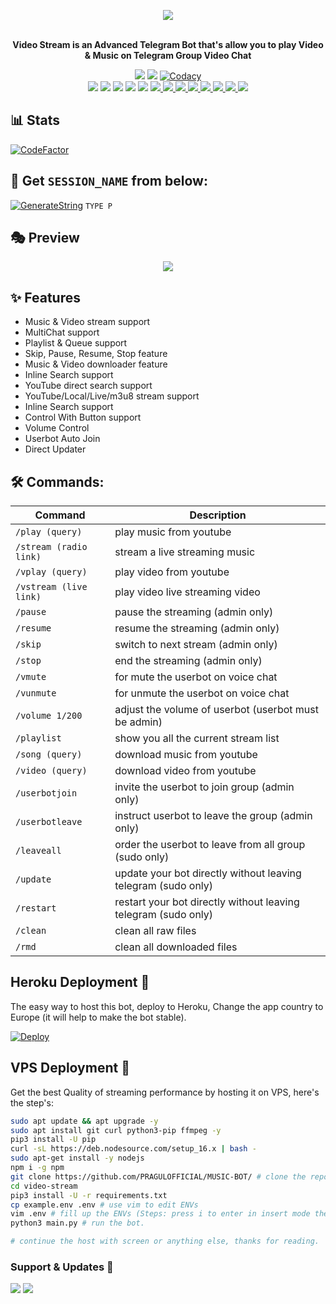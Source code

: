 <p align="center"><a href="https://t.me/PRAGUL_ROBOT"><img src="https://github.com/PRAGULOFFICIAL/MUSIC-BOT/blob/main/driver/Akshilogo.png"></a></p>
<p align="center">
    <br><b>Video Stream is an Advanced Telegram Bot that's allow you to play Video & Music on Telegram Group Video Chat</b><br>
</p>
<p align="center">
    <a href="https://www.python.org/" alt="made-with-python"> <img src="https://img.shields.io/badge/Made%20with-Python-black.svg?style=flat-square&logo=python&logoColor=blue&color=red" /></a>
    <a href="https://github.com/PRAGULOFFICIAL/MUSIC-BOT/graphs/commit-activity" alt="Maintenance"> <img src="https://img.shields.io/badge/Maintained%3F-yes-red.svg?style=flat-square" /></a>
    <a href="https://app.codacy.com/gh/PRAGULOFFICIAL/MUSIC-BOT/dashboard"> <img src="https://img.shields.io/codacy/grade/a723cb464d5a4d25be3152b5d71de82d?color=red&logo=codacy&style=flat-square" alt="Codacy" /></a><br>
    <a href="https://github.com/PRAGULOFFICIAL/MUSIC-BOT"> <img src="https://img.shields.io/github/repo-size/PRAGULOFFICIAL/MUSIC-BOT?color=red&logo=github&logoColor=blue&style=flat-square" /></a>
    <a href="https://github.com/PRAGULOFFICIAL/MUSIC-BOT/commits/main"> <img src="https://img.shields.io/github/last-commit/PRAGULOFFICIAL/MUSIC-BOT?color=red&logo=github&logoColor=blue&style=flat-square" /></a>
    <a href="https://github.com/PRAGULOFFICIAL/MUSIC-BOT/issues"> <img src="https://img.shields.io/github/issues/PRAGULOFFICIAL/MUSIC-BOT?color=red&logo=github&logoColor=blue&style=flat-square" /></a>
    <a href="https://github.com/PRAGULOFFICIAL/MUSIC-BOT/network/members"> <img src="https://img.shields.io/github/forks/PRAGULOFFICIAL/MUSIC-BOT?color=red&logo=github&logoColor=blue&style=flat-square" /></a>  
    <a href="https://github.com/PRAGULOFFICIAL/MUSIC-BOT/network/members"> <img src="https://img.shields.io/github/stars/PRAGULOFFICIAL/MUSIC-BOT?color=red&logo=github&logoColor=blue&style=flat-square" /></a>
    <a href="https://github.com/PRAGULOFFICIAL/MUSIC-BOT/graphs/contributors" alt="GitHub contributors"> <img src="https://img.shields.io/github/contributors/PRAGULOFFICIAL/MUSIC-BOT?style=flat&logo=github" /> </a>
    <a href="https://github.com/PRAGULOFFICIAL/MUSIC-BOT/pulls" alt="GitHub closed pull requests"> <img src="https://img.shields.io/github/issues-pr-closed-raw/PRAGULOFFICIAL/MUSIC-BOT?color=success" /> </a>
    <a href="https://github.com/PRAGULOFFICIAL/MUSIC-BOT" alt="GitHub release (latest by date including pre-releases)"> <img src="https://img.shields.io/github/v/release/PRAGULOFFICIAL/MUSIC-BOT?include_prereleases?style=flat&logo=github" /> </a>
    <a href="https://github.com/PRAGULOFFICIAL/MUSIC-BOT" alt="Docker!"> <img src="https://aleen42.github.io/badges/src/docker.svg" /> </a>
    <a href="https://github.com/PRAGULOFFICIAL/MUSIC-BOT/blob/master/LICENSE" alt="GPLv3 license"> <img src="https://img.shields.io/badge/License-GPLv3-blue.svg" /> </a>
    <a href="https://t.me/Miss_Akshi_updates" alt="Telegram!"> <img src="https://aleen42.github.io/badges/src/telegram.svg" /> </a>
    <a href="https://discord.gg/nDD97pXBzK" alt="Discord"> <img src="https://img.shields.io/discord/465068856692441090?style=flat&logo=discord&color=blue" /> </a>
    <a href="" alt="darkphoenix2601"> <img src="https://img.shields.io/badge/Built%20by-Darkphoenix-red" /> </a>
    </p>

## 📊 Stats
[![CodeFactor](https://www.codefactor.io/repository/github/PRAGULOFFICIAL/MUSIC-BOT/badge)](https://www.codefactor.io/repository/github/PRAGULOFFICIAL/MUSIC-BOT)
## 🧪 Get `SESSION_NAME` from below:

[![GenerateString](https://img.shields.io/badge/repl.it-generateString-yellowgreen)](https://replit.com/@Darkphoenix2601/Pyrogram-String-Session) ``TYPE P ``

## 🎭 Preview
<p align="center">
  <img src="http://telegra.ph//file/8c970452ea7261cd0eace.jpg">
</p>

## ✨ Features
- Music & Video stream support
- MultiChat support
- Playlist & Queue support
- Skip, Pause, Resume, Stop feature
- Music & Video downloader feature
- Inline Search support
- YouTube direct search support
- YouTube/Local/Live/m3u8 stream support
- Inline Search support
- Control With Button support
- Volume Control
- Userbot Auto Join
- Direct Updater

## 🛠 Commands:
| Command | Description |
| ------ | ------ |
| `/play (query)` | play music from youtube |
| `/stream (radio link)` | stream a live streaming music |
| `/vplay (query)` | play video from youtube |
| `/vstream (live link)` | play video live streaming video |
| `/pause` | pause the streaming (admin only) |
| `/resume` | resume the streaming (admin only) |
| `/skip` | switch to next stream (admin only) |
| `/stop` | end the streaming (admin only) |
| `/vmute` | for mute the userbot on voice chat |
| `/vunmute` | for unmute the userbot on voice chat |
| `/volume 1/200` | adjust the volume of userbot (userbot must be admin) |
| `/playlist` | show you all the current stream list |
| `/song (query)` | download music from youtube |
| `/video (query)` | download video from youtube |
| `/userbotjoin` | invite the userbot to join group (admin only) |
| `/userbotleave` | instruct userbot to leave the group (admin only) |
| `/leaveall` | order the userbot to leave from all group (sudo only) |
| `/update` | update your bot directly without leaving telegram (sudo only) |
| `/restart` | restart your bot directly without leaving telegram (sudo only) |
| `/clean` | clean all raw files |
| `/rmd` | clean all downloaded files |
## Heroku Deployment 💜
The easy way to host this bot, deploy to Heroku, Change the app country to Europe (it will help to make the bot stable).

[![Deploy](https://www.herokucdn.com/deploy/button.svg)](https://heroku.com/deploy?template=https://github.com/Shrink99b/MUSIC2)

## VPS Deployment 📡
Get the best Quality of streaming performance by hosting it on VPS, here's the step's:

```sh
sudo apt update && apt upgrade -y
sudo apt install git curl python3-pip ffmpeg -y
pip3 install -U pip
curl -sL https://deb.nodesource.com/setup_16.x | bash -
sudo apt-get install -y nodejs
npm i -g npm
git clone https://github.com/PRAGULOFFICIAL/MUSIC-BOT/ # clone the repo.
cd video-stream
pip3 install -U -r requirements.txt
cp example.env .env # use vim to edit ENVs
vim .env # fill up the ENVs (Steps: press i to enter in insert mode then edit the file. Press Esc to exit the editing mode then type :wq! and press Enter key to save the file).
python3 main.py # run the bot.

# continue the host with screen or anything else, thanks for reading.
```

### Support & Updates 🎑
<a href="https://t.me/CRAZIEST_WORLD"><img src="https://img.shields.io/badge/Join-Group%20Support-blue.svg?style=for-the-badge&logo=Telegram"></a> <a href="https://t.me/D3VIL_GFX"><img src="https://img.shields.io/badge/Join-Updates%20Channel-blue.svg?style=for-the-badge&logo=Telegram"></a>
